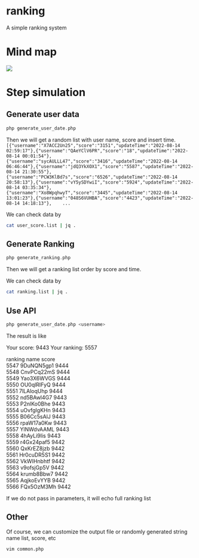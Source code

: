 # ranking
A simple ranking system

# Mind map
![](https://github.com/jumpbear2333/ranking/raw/master/process.jpg)

# Step simulation

## Generate user data

```Php
php generate_user_date.php
```
Then we will get a random list with user name, score and insert time.   
`
[{"username":"X7ACC2Un25","score":"3151","updateTime":"2022-08-14 02:59:17"},{"username":"QAeYClV6PR","score":"18","updateTime":"2022-08-14 00:01:54"},{"username":"sycAULLL47","score":"3416","updateTime":"2022-08-14 06:46:44"},{"username":"jdQ3YkXOX1","score":"5587","updateTime":"2022-08-14 21:30:55"},{"username":"PCW3KlBd7s","score":"6526","updateTime":"2022-08-14 20:58:13"},{"username":"vY5ySDYwiI","score":"5924","updateTime":"2022-08-14 03:35:34"},{"username":"Xo8WpqhwyT","score":"3445","updateTime":"2022-08-14 13:01:23"},{"username":"048S6VUHBA","score":"4423","updateTime":"2022-08-14 14:18:13"},   
...
`   
    
We can check data by
```Bash
cat user_score.list | jq .
```
## Generate Ranking
```Php
php generate_ranking.php
```
Then we will get a ranking list order by score and time.
    
We can check data by
```Bash
cat ranking.list | jq .
```
## Use API
```Php
php generate_user_date.php <username>
```
The result is like    
    
Your score: 9443
Your ranking: 5557

ranking  name         score     
5547     9DuNQN5gp1   9444      
5548     CnvPCq22mS   9444      
5549     Yao3X6WVGS   9444      
5550     OU0qlRIFyQ   9444      
5551     7lLAloqUhp   9444      
5552     nd5BAwl4G7   9443      
5553     P2nlKo0Bhe   9443      
5554     uOvfgIgKHn   9443      
5555     B06Cc5sAlJ   9443      
5556     rpaW17a0Kw   9443      
5557     YlNWdvAAML   9443      
5558     4hAyLi9Iis   9443      
5559     r4Gx24paf5   9442      
5560     QxKrEZ8jzb   9442      
5561     Hr0cuDR5S1   9442      
5562     VkWIHnbhtf   9442      
5563     v9ofsjGp5V   9442      
5564     krumb8Bbw7   9442      
5565     AqjkoEvYYB   9442      
5566     FQx5OzM3Mh   9442 
   
    
If we do not pass in parameters, it will echo full ranking list
## Other

Of course, we can customize the output file or randomly generated string name list, score, etc
```Bash
vim common.php
```
